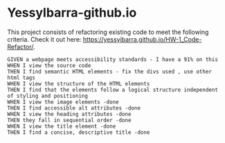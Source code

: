 # YessyIbarra-github.io

This project consists of refactoring existing code to meet the following criteria.
Check it out here: https://yessyibarra.github.io/HW-1_Code-Refactor/.

```
GIVEN a webpage meets accessibility standards - I have a 91% on this
WHEN I view the source code
THEN I find semantic HTML elements - fix the divs used , use other html tags
WHEN I view the structure of the HTML elements
THEN I find that the elements follow a logical structure independent of styling and positioning
WHEN I view the image elements -done
THEN I find accessible alt attributes -done
WHEN I view the heading attributes -done
THEN they fall in sequential order -done
WHEN I view the title element -done
THEN I find a concise, descriptive title -done



